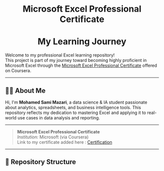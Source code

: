 <h1 align="center">Microsoft Excel Professional Certificate</h1>
<h1 align="center">My Learning Journey</h1>


Welcome to my professional Excel learning repository!  
This project is part of my journey toward becoming highly proficient in Microsoft Excel through the [Microsoft Excel Professional Certificate](https://www.coursera.org/professional-certificates/microsoft-excel) offered on Coursera.

---

## 🧑‍💻 About Me

Hi, I'm **Mohamed Sami Mazari**, a data science & IA student passionate about analytics, spreadsheets, and business intelligence tools. This repository reflects my dedication to mastering Excel and applying it to real-world use cases in data analysis and reporting.

---

> **Microsoft Excel Professional Certificate**  
> *Institution:* Microsoft (via Coursera)   
> Link to my certificate added here : [Certification](https://www.coursera.org/account/accomplishments/professional-cert/C86FIMMXR0H1)

---

## 📁 Repository Structure

         
